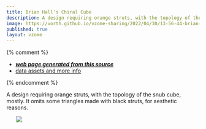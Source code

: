 ```yaml
---
title: Brian Hall's Chiral Cube
description: A design requiring orange struts, with the topology of the snub cube, mostly.
image: https://vorth.github.io/vzome-sharing/2022/04/30/13-56-44-brian-chiral-cube/brian-chiral-cube.png
published: true
layout: vzome
---
```


{% comment %}
 - [***web page generated from this source***](<https://vorth.github.io/vzome-sharing/2022/04/30/brian-chiral-cube-13-56-44.html>)
 - [data assets and more info](<https://github.com/vorth/vzome-sharing/tree/main/2022/04/30/13-56-44-brian-chiral-cube/>)
 
{% endcomment %}

A design requiring orange struts, with the topology of the snub cube, mostly.
It omits some triangles made with black struts, for aesthetic reasons.

<vzome-viewer style="width: 87%; height: 60vh; margin: 5%"
       src="https://vorth.github.io/vzome-sharing/2022/04/30/13-56-44-brian-chiral-cube/brian-chiral-cube.vZome" >
  <img src="https://vorth.github.io/vzome-sharing/2022/04/30/13-56-44-brian-chiral-cube/brian-chiral-cube.png" />
</vzome-viewer>
